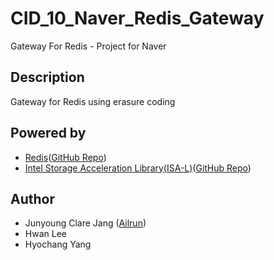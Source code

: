 # CID_10_Naver_Redis_Gateway
Gateway For Redis - Project for Naver

## Description
Gateway for Redis using erasure coding

## Powered by
* [Redis](http://redis.io/)([GitHub Repo](https://github.com/antirez/redis))
* [Intel Storage Acceleration Library(ISA-L)](https://01.org/intel%C2%AE-storage-acceleration-library-open-source-version)([GitHub Repo](https://github.com/01org/isa-l))

## Author
* Junyoung Clare Jang ([Ailrun](http://ailrun.github.io/))
* Hwan Lee
* Hyochang Yang
